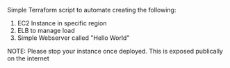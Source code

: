 Simple Terraform script to automate creating the following: 
1. EC2 Instance in specific region
2. ELB to manage load 
3. Simple Webserver called "Hello World" 

NOTE: Please stop your instance once deployed. This is exposed publically on the internet
